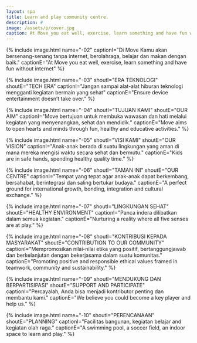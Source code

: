 ```yaml
---
layout: spa
title: Learn and play community centre.
description: #
image: /assets/p/cover.jpg
caption: At Move you eat well, exercise, learn something and have fun without internet.
---
```

{% include image.html name="-02"
captionI="Di Move Kamu akan bersenang-senang tanpa internet, berolahraga, belajar dan makan dengan baik."
captionE="At Move you eat well, exercise, learn something and have fun without internet"
%}

{% include image.html name="-03"
shoutI="ERA TEKNOLOGI"
shoutE="TECH ERA"
captionI="Jangan sampai alat-alat hiburan teknologi mengganti kegiatan bermain yang sehat"
captionE="Ensure device entertainment doesn’t take over."
%}

{% include image.html name="-04"
shoutI="TUJUAN KAMI"
shoutE="OUR AIM"
captionI="Move bertujuan untuk membuka wawasan dan hati melalui kegiatan yang menyenangkan, sehat dan mendidik."
captionE="Move aims to open hearts and minds through fun, healthy and educative activities."
%}

{% include image.html name="-05"
shoutI="VISI KAMI"
shoutE="OUR VISION"
captionI="Anak-anak berada di suatu lingkungan yang aman di mana mereka mengisi waktu secara sehat dan bermutu."
captionE="Kids are in safe hands, spending healthy quality time."
%}

{% include image.html name="-06"
shoutI="TAMAN INI"
shoutE="OUR CENTRE"
captionI="Tempat yang tepat agar anak-anak dapat berkembang, bersahabat, berintegrasi dan saling bertukar budaya."
captionE="A perfect ground for international growth, bonding, integration and cultural exchange."
%}

{% include image.html name="-07"
shoutI="LINGKUNGAN SEHAT"
shoutE="HEALTHY ENVIRONMENT"
captionI="Panca indera dilibatkan dalam semua kegiatan."
captionE="Nurturing a reality where all five senses are at play."
%}

{% include image.html name="-08"
shoutI="KONTRIBUSI KEPADA MASYARAKAT"
shoutE="CONTRIBUTION TO OUR COMMUNITY"
captionI="Mempromosikan nilai-nilai etika yang positif, bertanggungjawab dan berkelanjutan dengan bekerjasama dalam suatu komunitas."
captionE="Promoting positive and responsible ethical values framed in teamwork, community and sustainability."
%}

{% include image.html name="-09"
shoutI="MENDUKUNG DAN BERPARTISIPASI"
shoutE="SUPPORT AND PARTICIPATE"
captionI="Percayalah, Anda bisa menjadi kontributor penting dan membantu kami."
captionE="We believe you could become a key player and help us."
%}

{% include image.html name="-10"
shoutI="PERENCANAAN"
shoutE="PLANNING"
captionI="Facilitas bangunan, kegiatan belajar and kegiatan olah raga."
captionE="A swimming pool, a soccer field, an indoor space to learn and play."
%}

